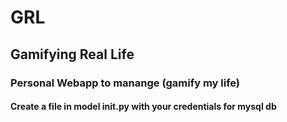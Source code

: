 # GRL
## Gamifying Real Life
### Personal Webapp to manange (gamify my life)

#### Create a file in model __init__.py with your credentials for mysql db 
